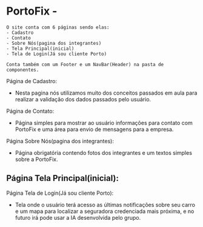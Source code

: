 # PortoFix - 
    O site conta com 6 páginas sendo elas:
    - Cadastro
    - Contato
    - Sobre Nós(pagina dos integrantes)
    - Tela Principal(inicial)
    - Tela de Login(Já sou cliente Porto)
    
    Conta também com um Footer e um NavBar(Header) na pasta de componentes.

Página de Cadastro:
- Nesta pagina nós utilizamos muito dos conceitos passados em aula para realizar a validação dos dados passados pelo usuário.

Página de Contato:
- Página simples para mostrar ao usuário informações para contato com PortoFix e uma área para envio de mensagens para a empresa.

Página Sobre Nós(pagina dos integrantes):
- Página obrigatória contendo fotos dos integrantes e um textos simples sobre a PortoFix.

Página Tela Principal(inicial):
- 

Página Tela de Login(Já sou cliente Porto):
- Tela onde o usuário terá acesso as últimas notificações sobre seu carro e um mapa para localizar a seguradora credenciada mais próxima, e no futuro irá pode usar a IA desenvolvida pelo grupo.
    
